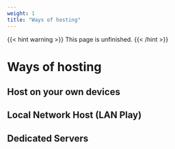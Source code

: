 ```yaml
---
weight: 1
title: "Ways of hosting"
---
```


{{< hint warning >}}
This page is unfinished.
{{< /hint >}}

# Ways of hosting

## Host on your own devices

## Local Network Host (LAN Play)

## Dedicated Servers
